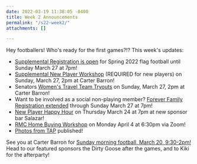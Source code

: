 ```yaml
---
date: 2022-03-19 11:38:05 -0400
title: Week 2 Announcements
permalink: "/s22-week2/"
attachments: []

---
```

Hey footballers!  Who's ready for the first games?!?  This week's updates:

* [Supplemental Registration is open](/s22-supp-reg/) for Spring 2022 flag football until Sunday March 27 at 7pm!
* [Supplemental New Player Workshop](/supp-workshop-s22/) (REQUIRED for new players) on Sunday, March 27, 2pm at Carter Barron!
* Senators [Women's Travel Team Tryouts](/senators-tryouts-s22/) on Sunday, March 27, 2pm at Carter Barron!
* Want to be involved as a social non-playing member?  [Forever Family Registration extended](/foreverfamily-season22/) through Sunday March 27 at 7pm!
* [New Player Happy Hour](/s22-nphh/) on Thursday March 24 at 7pm at new sponsor bar Salazar!
* [RMC Home Buying Workshop](/s22-rmc/) on Monday April 4 at 6:30pm via Zoom!
* [Photos from TAP](/s22-tap-photos/) published!

See you at Carter Barron for [Sunday morning football, March 20, 9:30-2pm!](/schedule/)  Head to our featured sponsors the Dirty Goose after the games, and to Kiki for the afterparty!